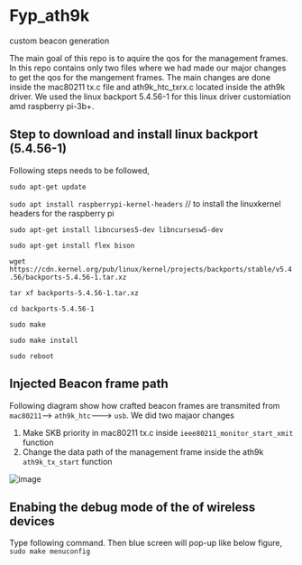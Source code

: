 # Fyp_ath9k
custom beacon generation

The main goal of this repo is to aquire the qos for the management frames.
In this repo contains only two files where we had made our major changes to get the 
qos for the mangement frames. The main changes are done inside the mac80211 tx.c file and 
ath9k_htc_txrx.c located inside the ath9k driver. We used the linux backport 5.4.56-1 for this linux driver customiation amd 
raspberry pi-3b+.

## Step to download and install linux backport (5.4.56-1)

Following steps needs to be followed, 
  
  ```sudo apt-get update```
  
  ```sudo apt install raspberrypi-kernel-headers``` // to install the linuxkernel headers for the raspberry pi
  
  ```sudo apt-get install libncurses5-dev libncursesw5-dev```
  
  ```sudo apt-get install flex bison```
  
  ```wget https://cdn.kernel.org/pub/linux/kernel/projects/backports/stable/v5.4.56/backports-5.4.56-1.tar.xz```
  
  ```tar xf backports-5.4.56-1.tar.xz```
  
  ```cd backports-5.4.56-1```
  
  ```sudo make```
  
  ```sudo make install```
  
  ```sudo reboot```
  
## Injected Beacon frame path

Following diagram show how crafted beacon frames are transmited 
from ```mac80211```--> ```ath9k_htc```---> ```usb```. We did two majaor changes

1.  Make SKB priority in mac80211 tx.c inside ```ieee80211_monitor_start_xmit``` function
2.  Change the data path of the management frame inside the ath9k ```ath9k_tx_start``` function

![image](https://user-images.githubusercontent.com/37435024/99914136-47667600-2d21-11eb-9f74-9490645e74ac.jpeg)

## Enabing the debug mode of the of wireless devices

Type following command. Then blue screen will pop-up like below figure,
    ``` sudo make menuconfig```
    
 



